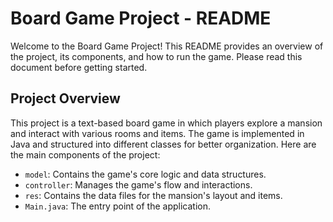 # Board Game Project - README

Welcome to the Board Game Project! This README provides an overview of the project, its components, and how to run the game. Please read this document before getting started.

## Project Overview

This project is a text-based board game in which players explore a mansion and interact with various rooms and items. The game is implemented in Java and structured into different classes for better organization. Here are the main components of the project:

- `model`: Contains the game's core logic and data structures.
- `controller`: Manages the game's flow and interactions.
- `res`: Contains the data files for the mansion's layout and items.
- `Main.java`: The entry point of the application.